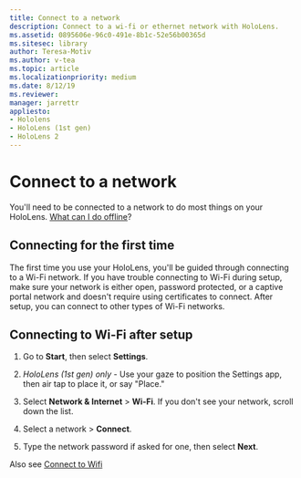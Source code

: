 ```yaml
---
title: Connect to a network
description: Connect to a wi-fi or ethernet network with HoloLens.
ms.assetid: 0895606e-96c0-491e-8b1c-52e56b00365d
ms.sitesec: library
author: Teresa-Motiv
ms.author: v-tea
ms.topic: article
ms.localizationpriority: medium
ms.date: 8/12/19
ms.reviewer: 
manager: jarrettr
appliesto:
- Hololens
- HoloLens (1st gen)
- HoloLens 2
---
```


# Connect to a network

You'll need to be connected to a network to do most things on your HoloLens. [What can I do offline](hololens-offline.md)?

## Connecting for the first time

The first time you use your HoloLens, you'll be guided through connecting to a Wi-Fi network. If you have trouble connecting to Wi-Fi during setup, make sure your network is either open, password protected, or a captive portal network and doesn't require using certificates to connect. After setup, you can connect to other types of Wi-Fi networks.

## Connecting to Wi-Fi after setup

1. Go to **Start**, then select **Settings**.

1. _HoloLens (1st gen) only_ - Use your gaze to position the Settings app, then air tap to place it, or say "Place."

1. Select **Network & Internet** > **Wi-Fi**. If you don't see your network, scroll down the list.

1. Select a network > **Connect**.

1. Type the network password if asked for one, then select **Next**.

Also see [Connect to Wifi](https://docs.microsoft.com/en-us/windows/mixed-reality/connecting-to-wi-fi-on-hololens)